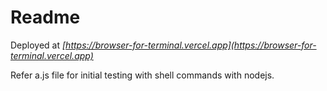 # Readme

Deployed at _[https://browser-for-terminal.vercel.app](https://browser-for-terminal.vercel.app)_

Refer a.js file for initial testing with shell commands with nodejs.
